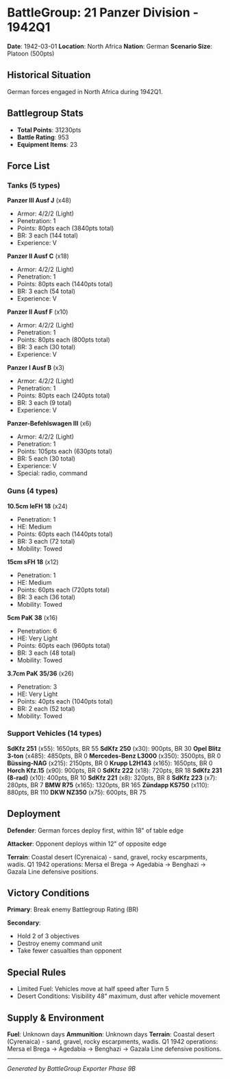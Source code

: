 # BattleGroup: 21 Panzer Division - 1942Q1

**Date**: 1942-03-01
**Location**: North Africa
**Nation**: German
**Scenario Size**: Platoon (500pts)

## Historical Situation

German forces engaged in North Africa during 1942Q1.

## Battlegroup Stats

- **Total Points**: 31230pts
- **Battle Rating**: 953
- **Equipment Items**: 23

## Force List

### Tanks (5 types)

**Panzer III Ausf J** (x48)
- Armor: 4/2/2 (Light)
- Penetration: 1
- Points: 80pts each (3840pts total)
- BR: 3 each (144 total)
- Experience: V

**Panzer II Ausf C** (x18)
- Armor: 4/2/2 (Light)
- Penetration: 1
- Points: 80pts each (1440pts total)
- BR: 3 each (54 total)
- Experience: V

**Panzer II Ausf F** (x10)
- Armor: 4/2/2 (Light)
- Penetration: 1
- Points: 80pts each (800pts total)
- BR: 3 each (30 total)
- Experience: V

**Panzer I Ausf B** (x3)
- Armor: 4/2/2 (Light)
- Penetration: 1
- Points: 80pts each (240pts total)
- BR: 3 each (9 total)
- Experience: V

**Panzer-Befehlswagen III** (x6)
- Armor: 4/2/2 (Light)
- Penetration: 1
- Points: 105pts each (630pts total)
- BR: 5 each (30 total)
- Experience: V
- Special: radio, command

### Guns (4 types)

**10.5cm leFH 18** (x24)
- Penetration: 1
- HE: Medium
- Points: 60pts each (1440pts total)
- BR: 3 each (72 total)
- Mobility: Towed

**15cm sFH 18** (x12)
- Penetration: 1
- HE: Medium
- Points: 60pts each (720pts total)
- BR: 3 each (36 total)
- Mobility: Towed

**5cm PaK 38** (x16)
- Penetration: 6
- HE: Very Light
- Points: 60pts each (960pts total)
- BR: 3 each (48 total)
- Mobility: Towed

**3.7cm PaK 35/36** (x26)
- Penetration: 3
- HE: Very Light
- Points: 40pts each (1040pts total)
- BR: 2 each (52 total)
- Mobility: Towed

### Support Vehicles (14 types)

**SdKfz 251** (x55): 1650pts, BR 55
**SdKfz 250** (x30): 900pts, BR 30
**Opel Blitz 3-ton** (x485): 4850pts, BR 0
**Mercedes-Benz L3000** (x350): 3500pts, BR 0
**Büssing-NAG** (x215): 2150pts, BR 0
**Krupp L2H143** (x165): 1650pts, BR 0
**Horch Kfz.15** (x90): 900pts, BR 0
**SdKfz 222** (x18): 720pts, BR 18
**SdKfz 231 (8-rad)** (x10): 400pts, BR 10
**SdKfz 221** (x8): 320pts, BR 8
**SdKfz 223** (x7): 280pts, BR 7
**BMW R75** (x165): 1320pts, BR 165
**Zündapp KS750** (x110): 880pts, BR 110
**DKW NZ350** (x75): 600pts, BR 75

## Deployment

**Defender**: German forces deploy first, within 18" of table edge

**Attacker**: Opponent deploys within 12" of opposite edge

**Terrain**: Coastal desert (Cyrenaica) - sand, gravel, rocky escarpments, wadis. Q1 1942 operations: Mersa el Brega → Agedabia → Benghazi → Gazala Line defensive positions.

## Victory Conditions

**Primary**: Break enemy Battlegroup Rating (BR)

**Secondary**:
- Hold 2 of 3 objectives
- Destroy enemy command unit
- Take fewer casualties than opponent

## Special Rules

- Limited Fuel: Vehicles move at half speed after Turn 5
- Desert Conditions: Visibility 48" maximum, dust after vehicle movement

## Supply & Environment

**Fuel**: Unknown days
**Ammunition**: Unknown days
**Terrain**: Coastal desert (Cyrenaica) - sand, gravel, rocky escarpments, wadis. Q1 1942 operations: Mersa el Brega → Agedabia → Benghazi → Gazala Line defensive positions.

---

*Generated by BattleGroup Exporter Phase 9B*
